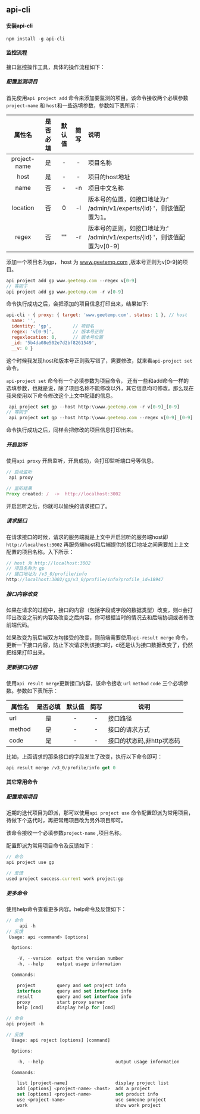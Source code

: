 ## api-cli

#### 安装api-cli

```
npm install -g api-cli
```

#### 监控流程

接口监控操作工具，具体的操作流程如下：

##### 配置监测项目

首先使用`api project add` 命令来添加要监测的项目。该命令接收两个必填参数`project-name` 和 `host`和一些选填参数，参数如下表所示：

|    属性名    | 是否必填 | 默认值 | 简写 | 说明                                                         |
| :----------: | :------: | :----: | :--: | :----------------------------------------------------------- |
| project-name |    是    |   -    |  -   | 项目名称                                                     |
|     host     |    是    |   -    |  -   | 项目的host地址                                               |
|     name     |    否    |   -    |  -n  | 项目中文名称                                                 |
|   location   |    否    |   0    |  -l  | 版本号的位置，如接口地址为:' /admin/v1/experts/{id} '，则该值配置为1。 |
|    regex     |    否    |   ""   |  -r  | 版本号的正则，如接口地址为:' /admin/v1/experts/{id} '，则该值配置为v[0-9] |

 添加一个项目名为gp， host 为 www.geetemp.com ,版本号正则为v[0-9]的项目。

```javascript
api project add gp www.geetemp.com --regex v[0-9]
// 等同于
api project add gp www.geetemp.com -r v[0-9]
```

命令执行成功之后，会把添加的项目信息打印出来，结果如下:

```javascript
api-cli · { proxy: { target: 'www.geetemp.com', status: 1 }, // host
  name: '',
  identity: 'gp',        // 项目名
  regex: 'v[0-9]',       // 版本号正则  
  regexlocation: 0,      // 版本号位置
  _id: '5b4da08e502e7d2bf8261549',
  __v: 0 }
```

这个时候我发现host和版本号正则我写错了，需要修改，就来看`api-project set` 命令。

`api-project set` 命令有一个必填参数为项目命令， 还有一些和add命令一样的选填参数，也就是说，除了项目名称不能修改以外，其它信息均可修改。那么现在我来使用以下命令修改这个上文中配错的信息。

```javascript
 api project set gp --host http:\\www.geetemp.com -r v[0-9]_[0-9] 
// 等同于
 api project set gp --host http:\\www.geetemp.com --regex v[0-9]_[0-9] 
```

命令执行成功之后，同样会把修改的项目信息打印出来。

##### 开启监听

使用`api proxy` 开启监听，开启成功，会打印监听端口号等信息。

```javascript
// 启动监听
 api proxy 

// 监听结果
Proxy created: /  ->  http://localhost:3002
```

开启监听之后，你就可以愉快的请求接口了。

##### 请求接口

在请求接口的时候，请求的服务端就是上文中开启监听的服务端host即`http://localhost:3002` 再服务端host和后端提供的接口地址之间需要加上上文配置的项目名称。入下所示：

```javascript
// host 为 http://localhost:3002
// 项目名称为 gp
// 接口地址为 /v3_0/profile/info
http://localhost:3002/gp/v3_0/profile/info?profile_id=18947
```

##### 接口内容改变

如果在请求的过程中，接口的内容（包括字段或字段的数据类型）改变，则ci会打印出改变之前的内容及改变之后内容，你可根据当时的情况去和后端协调或者修改前端代码。

如果改变为前后端双方均接受的改变，则前端需要使用`api-result merge` 命令，更新一下接口内容，防止下次请求到该接口时，ci还是认为接口数据改变了，仍然把结果打印出来。

##### 更新接口内容

使用`api result merge`更新接口内容，该命令接收 `url` `method` `code` 三个必填参数。参数如下表所示：

| 属性名 | 是否必填 | 默认值 | 简写 | 说明                      |
| ------ | :------: | :----: | :--: | ------------------------- |
| url    |    是    |   -    |  -   | 接口路径                  |
| method |    是    |   -    |  -   | 接口的请求方式            |
| code   |    是    |   -    |  -   | 接口的状态码,非http状态码 |

比如，上面请求的那条接口的字段发生了改变，执行以下命令即可：

```javascript
api result merge /v3_0/profile/info get 0 
```

#### 其它常用命令

##### 配置常用项目

近期的迭代项目为即派，那可以使用`api project use` 命令配置即派为常用项目，待做下个迭代时，再把常用项目改为另外项目即可。

该命令接收一个必填参数`project-name` ,项目名称。

配置即派为常用项目命令及反馈如下：

```javascript
// 命令
api project use gp

// 反馈 
used project success.current work project:gp
```

##### 更多命令

使用help命令查看更多内容。help命令及反馈如下：

```javascript
// 命令
     api -h
// 反馈
 Usage: api <command> [options]

  Options:

    -V, --version  output the version number
    -h, --help     output usage information

  Commands:

    project        query and set project info
    interface      query and set interface info
    result         query and set interface info
    proxy          start proxy server
    help [cmd]     display help for [cmd]

// 命令
api project -h

// 反馈
  Usage: api roject [options] [command]        

  Options:  

    -h, --help                           output usage information

  Commands:

    list [project-name]                  display project list
    add [options] <project-name> <host>  add a project
    set [options] <project-name>         set product info
    use <project-name>                   use someone project
    work                                 show work project
```










